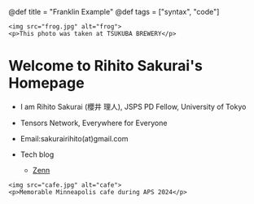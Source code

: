 @def title = "Franklin Example"
@def tags = ["syntax", "code"]

~~~
<img src="frog.jpg" alt="frog">
<p>This photo was taken at TSUKUBA BREWERY</p>
~~~

# Welcome to Rihito Sakurai's Homepage

- I am Rihito Sakurai (櫻井 理人), JSPS PD Fellow, University of Tokyo 

- Tensors Network, Everywhere for Everyone

- Email:sakurairihito(at)gmail.com

- Tech blog
    - [Zenn](https://zenn.dev/rihitosakurai)



~~~
<img src="cafe.jpg" alt="cafe">
<p>Memorable Minneapolis cafe during APS 2024</p>
~~~ 